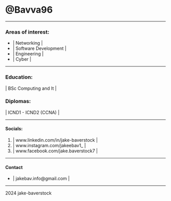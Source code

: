 <!DOCTYPE html>
<html lang="en">
 <head>
   <meta charset="UTF-8">
   <link rel="stylesheet" href="C:\Users\jakeb\OneDrive\Desktop\HTML\New folder\Stylesheet.Github.CSS">
 </head>
<body>
    <wrapper>
<h1>@Bavva96</h1>
<hr>
<section>
<h3>Areas of interest:</h3>
<ul>
<li>| Networking |</li>
<li>| Software Development |</li>
<li>| Engineering |</li>
<li>| Cyber |</li>
</ul>
</section>
<hr>
<section>    
<h3>Education:</h3>
<p>| BSc Computing and It |</p>
<h3>Diplomas:</h3>
<p>| ICND1 - ICND2 (CCNA) |</p>
</section>
<hr>
<section>
<h4>Socials:</h4>
<ol>
<li>| www.linkedin.com/in/jake-baverstock |</li>
<li>| www.instagram.com/jakeebav1_ |</li>
<li>| www.facebook.com/jake.baverstock7 |</li>
</ol>
<hr>
<h4>Contact</h4>
<ul>
<li>| jakebav.info@gmail.com |</li>
</ul>
<hr>
<p></p>
</section>
<footer>2024 jake-baverstock</footer>
</wrapper>
</body>
</html>
